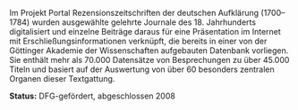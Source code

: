 Im Projekt Portal Rezensionszeitschriften der deutschen Aufklärung (1700–1784) wurden ausgewählte gelehrte Journale des 18. Jahrhunderts digitalisiert und einzelne Beiträge daraus für eine Präsentation im Internet mit Erschließungsinformationen verknüpft, die bereits in einer von der Göttinger Akademie der Wissenschaften aufgebauten Datenbank vorliegen. Sie enthält mehr als 70.000 Datensätze von Besprechungen zu über 45.000 Titeln und basiert auf der Auswertung von über 60 besonders zentralen Organen dieser Textgattung.

**Status:** DFG-gefördert, abgeschlossen 2008
